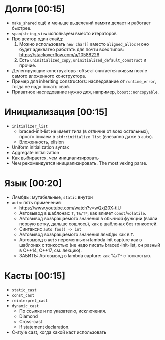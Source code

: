 # Долги [00:15]
* `make_shared` ещё и меньше выделений памяти делает и работает быстрее.
* `span`/`string_view` используем вместо итераторов
* Про вектор один слайд:
  1. Можно использовать `new char[]` вместо `aligned_alloc` и оно будет адекватно работать для почти всех типов: https://stackoverflow.com/a/10588226
  1. Есть `uninitialized_copy`, `uninitialized_default_construct` и прочие.
* Делегирующие конструкторы: объект считается живым после самого вложенного конструктора.
* Пример для inheriting constructors: наследование от `runtime_error`, тогда не надо писать свой.
* Приватное наследование нужно для, например, `boost::noncopyable`.

# Инициализация [00:15]
* `initializer_list`
  * braced-init-list не имеет типа (в отличие от всех остальных), просто пихаем в `std::initialize_list` (внезапно даже в `auto`).
  * Вложенность, elision
* Uniform initialization syntax
* Aggregate initialization
* Как выбирается, чем инициализировать
* Чем рекомендуется инициализировать. The most vexing parse.

# Язык [00:20]
* Лямбды: мутабельные, `static` внутри
* `auto`: пять применений
  * https://www.youtube.com/watch?v=wQxj20X-tIU
  * Автовывод в шаблонах: `T`, `T&/T*`, как влияет `const`/`volatile`.
  * Автовывод возвращаемого значения в обычной функции (взяли первую ветку, дальше сошлось), как в шаблонах без тонкостей.
  * Синтаксис `auto foo() -> int`
  * Автовывод возвращаемого значения лямбды как в `T`.
  * Автовывод в `auto` переменных и lambda init capture как в шаблонах с тонкостью (не надо писать braced-init-list, он разный в C++14, C++17, см. лекцию).
  * ЗАБИТЬ: Автовывод в lambda capture: как `T&/T*` с тонкостью.

# Касты [00:15]
* `static_cast`
* `const_cast`
* `reinterpret_cast`
* `dynamic_cast`
  * По ссылке и по указателю, исключения.
  * Diamond
  * Cross-cast
  * If statement declaration.
* C-style cast, когда какой каст использовать
